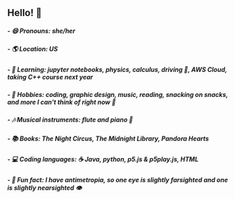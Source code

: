 ## Hello! 👋
##### - 😄 Pronouns: she/her
##### - 🌎 Location: US
##### - 🌱 Learning: jupyter notebooks, physics, calculus, driving 🚙, AWS Cloud, taking C++ course next year
##### - 🌊 Hobbies: coding, graphic design, music, reading, snacking on snacks, and more I can't think of right now 🤔 
##### - 🎶 Musical instruments: flute and piano 🎹
##### - 📚 Books: The Night Circus, The Midnight Library, Pandora Hearts
##### - 💻 Coding languages: ☕️ Java, python, p5.js & p5play.js, HTML
##### - 🥳 Fun fact: I have antimetropia, so one eye is slightly farsighted and one is slightly nearsighted 👁️
